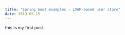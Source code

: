 ```yaml
---
title: "Spring boot examples - LDAP-based user store"
date: 2019-05-15
---
```

this is my first post
